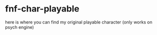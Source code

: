 # fnf-char-playable
here is where you can find my original playable character (only works on psych engine)
